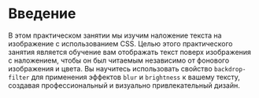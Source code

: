 # Введение

В этом практическом занятии мы изучим наложение текста на изображение с использованием CSS. Целью этого практического занятия является обучение вам отображать текст поверх изображения с наложением, чтобы он был читаемым независимо от фонового изображения и цвета. Вы научитесь использовать свойство `backdrop-filter` для применения эффектов `blur` и `brightness` к вашему тексту, создавая профессиональный и визуально привлекательный дизайн.
